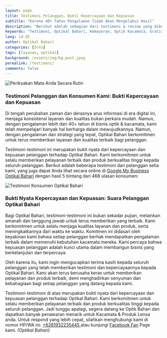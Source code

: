 ```yaml
---
layout: page
title: Testimoni Pelanggan, Bukti Kepercayaan dan Kepuasan
subtitle: "Karena 40+ Tahun Pengalaman Tidak Akan Mengelabui Hasil"
description: "Berikut adalah sebagian dari testimoni & review yang diberikan oleh para pelanggan setia kami di halaman Google My Business Optikal Bahari sebagai referensi"
keywords: "Testimoni, Optikal Bahari, Kemayoran, Optik Kacamata, Gratis"
lang: id-ID
author: Optikal Bahari
categories: [Info]
tags: [layanan, optikal]
background: /assets/img/bg-post.jpeg
permalink: /testimoni/
comments: false
---
```


<div class="card-deck mb-3">
  <div class="card shadow p-3 mb-5 bg-white rounded">
    <img
      itemprop="image"
      data-src="/assets/img/posts/periksa-mata/periksa-mata-gratis-optikal-bahari-4.webp"
      src="/assets/img/posts/periksa-mata/periksa-mata-gratis-optikal-bahari-4.webp"
      class="card-img-top"
      title="Periksakan Mata Anda Secara Rutin"
      alt="Periksakan Mata Anda Secara Rutin">
    <div class="card-body">
      <h3 class="card-title">
        Testimoni Pelanggan dan Konsumen Kami: Bukti Kepercayaan dan Kepuasan
      </h3>
      <p class="card-text text-justify">
        Di tengah perubahan zaman dan derasnya arus informasi di era digital ini, menjaga konsistensi layanan dan kualitas bukan perkara mudah. Namun, dengan pengalaman lebih dari 40+ tahun di bisnis optik & kacamata, kami telah mempelajari banyak hal berharga dalam mewujudkannya. Namun, dengan pengalaman dan strategi yang tepat, Optikal Bahari berkomitmen untuk terus memberikan layanan dan kualitas terbaik bagi pelanggan.
      </p>
      <p class="card-text text-justify">
        Testimoni-testimoni ini merupakan bukti nyata dari kepercayaan dan kepuasan pelanggan terhadap Optikal Bahari. Kami berkomitmen untuk selalu memberikan pelayanan terbaik dan produk berkualitas tinggi kepada seluruh pelanggan. Berikut adalah beberapa testimoni dari pelanggan setia kami, yang juga dapat Anda lihat secara online di
        <a
          href="https://search.google.com/local/reviews?placeid=ChIJDYWGN6T1aS4RjK50wCfHApg"
          title="Optikal Bahari Google My Busiess Review Page"
          class="GoogleMyBusiness"
          id="OptikalBahariGMB">Google My Business Optikal Bahari</a>
        dengan hasil 5 bintang dari 468 ulasan konsumen:
      </p>
    </div>
  </div>
</div>

<div class="card-body">
  <div class='sk-ww-google-reviews' data-embed-id='100158'>
    <script src='https://widgets.sociablekit.com/google-reviews/widget.js'></script>
  </div>
</div>

<div class="card shadow p-3 mb-5 bg-white rounded">
  <img
    itemprop="image"
    src="{{"/assets/img/posts/periksa-mata/periksa-mata-gratis-optikal-bahari-4.webp" | relative_url }}"
    class="card-img-top"
    title="periksa-mata-gratis"
    alt="Testimoni Konsumen Optikal Bahari">
  <div class="card-body">
    <h3 class="card-title">
      Bukti Nyata Kepercayaan dan Kepuasan: Suara Pelanggan Optikal Bahari
    </h3>
    <p class="card-text text-justify">
      Bagi Optikal Bahari, testimoni-testimoni ini bukan sekadar pujian, melainkan amanah dan tanggung jawab untuk terus memberikan yang terbaik. Kami berkomitmen untuk selalu menjaga kualitas layanan dan produk, serta meningkatkannya dari waktu ke waktu. Komitmen ini didasari oleh keyakinan kami bahwa setiap pelanggan berhak mendapatkan pengalaman terbaik dalam memenuhi kebutuhan kacamata mereka. Kami percaya bahwa kepuasan pelanggan adalah kunci utama dalam membangun bisnis yang berkelanjutan dan terpercaya.
    </p>
    <p class="card-text text-justify">
      Oleh karena itu, kami ingin mengucapkan terima kasih kepada seluruh pelanggan yang telah memberikan testimoni dan kepercayaannya kepada Optikal Bahari. Kami akan terus berusaha keras untuk memberikan pelayanan dan produk terbaik, demi menghadirkan senyuman dan kebahagiaan bagi setiap pelanggan yang datang kepada kami.
    </p>
    <p class="card-text text-justify">
      Testimoni-testimoni di atas merupakan bukti nyata dari kepercayaan dan kepuasan pelanggan terhadap Optikal Bahari. Kami berkomitmen untuk selalu memberikan pelayanan terbaik dan produk berkualitas tinggi kepada seluruh pelanggan. Jadi tunggu apalagi, segera datang ke Optik Bahari dan dapatkan banyak penawaran menarik untuk Kacamata & Produk Lensa anda. Untuk respond yang lebih cepat, silahkan menghubungi kami di nomor HP/WA ini.
      <a
        href="https://api.whatsapp.com/send?phone=6281932235445&text=Hallo%2C+saya+butuh+informasi+lebih+lanjut+mengenai+Optikal+Bahari"
        id="WhatsAppClick"
        class="WhatsAppCall"
        title="Call WhatsApp">+6281932235445
      </a>
      atau kunjungi
      <a
        href="https://www.facebook.com/optikalbahari"
        id="FBClick"
        title="Facebook Page Optikal Bahari"
        class="FacebookPage">Facebook Fan</a>
      Page kami.
      <em>(Optikal Bahari)</em>
    </p>
  </div>
</div>

<!--
  <h4>Halaman #1</h4><p class="aligncenter"><img data-src="/assets/img/testimonial/testi-01.webp" src="/assets/img/testimonial/testi-01.webp" class="card-img-top"  alt="testimonial/testi-01.webp" ></p><h4>Halaman #2</h4>
<p class="aligncenter">
<img data-src="/assets/img/testimonial/testi-02.webp" src="/assets/img/testimonial/testi-02.webp" class="card-img-top"  alt="testimonial/testi-02.webp" ></p>

<h4>Halaman #3</h4>
<p class="aligncenter">
<img data-src="/assets/img/testimonial/testi-03.webp" src="/assets/img/testimonial/testi-03.webp" class="card-img-top"  alt="testimonial/testi-03.webp" ></p>
<h4>Halaman #4</h4>
<p class="aligncenter">
<img data-src="/assets/img/testimonial/testi-04.webp" src="/assets/img/testimonial/testi-04.webp" class="card-img-top"  alt="testimonial/testi-04.webp" ></p>
<h4>Halaman #5</h4>
<p class="aligncenter">
<img data-src="/assets/img/testimonial/testi-05.webp" src="/assets/img/testimonial/testi-05.webp" class="card-img-top"  alt="testimonial/testi-05.webp" ></p>
<p class="card-text text-justify">Untuk ulasan dari konsumen kami lainnya, silahkan melihat secara langsung melalui tautan berikut <a href="https://www.google.com/search?safe=strict&hl=en-ID&gl=id&sxsrf=ALeKk01mFygFLFgcGPbW4Gdwxhg_0kuUoQ%3A1594976814186&ei=LmoRX4LyCvjjz7sPoYOd-Ao&q=Bahari+Optical%2C+Jl.+Bend.+Jago+No.447%2C+RW.1%2C+Utan+Panjang%2C+Kec.+Kemayoran%2C+Kota+Jakarta+Pusat%2C+Daerah+Khusus+Ibukota+Jakarta+10650&oq=Bahari+Optical%2C+Jl.+Bend.+Jago+No.447%2C+RW.1%2C+Utan+Panjang%2C+Kec.+Kemayoran%2C+Kota+Jakarta+Pusat%2C+Daerah+Khusus+Ibukota+Jakarta+10650&gs_lcp=CgZwc3ktYWIQDFAAWABgrqenBWgAcAB4AIABAIgBAJIBAJgBAKoBB2d3cy13aXo&sclient=psy-ab&ved=0ahUKEwiCwbzT99PqAhX48XMBHaFBB68Q4dUDCAw#lrd=0x2e69f5a43786850d:0x9802c727c074ae8c,1,,,">ini</a>. <em>(Optikal Bahari)</em></p>
-->